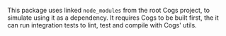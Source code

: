 This package uses linked `node_modules` from the root Cogs project, to simulate using it as a
dependency. It requires Cogs to be built first, the it can run integration tests to lint, test
and compile with Cogs' utils.
